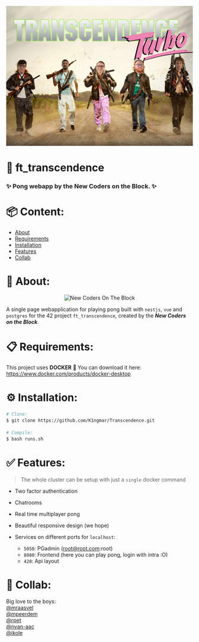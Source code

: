 
<p align="center">
  <img alt="New Coders On The Block" src="./src/img/transcendence turbo.png"/>
</p>

# 🚀 ft_transcendence
### ✨ Pong webapp by the New Coders on the Block. ✨

# 📦 Content:
* [About](#-about)
* [Requirements](#-requirements)
* [Installation](#%EF%B8%8F-installation)
* [Features](#-features)
* [Collab](#-collab)

# 📝 About:
<p align="center">
  <img alt="New Coders On The Block" src="./src/img/new coders.png"/>
</p>

A single page webapplication for playing pong built with `nestjs`, `vue` and `postgres` for the 42 project `ft_transcendence`, created by the ***New Coders on the Block***.

# 📋 Requirements:

This project uses **DOCKER** 🤢 You can download it here:  
https://www.docker.com/products/docker-desktop

# ⚙️ Installation:
```bash
# Clone:
$ git clone https://github.com/K1ngmar/Transcendence.git

# Compile:
$ bash runs.sh
```

# ✅ Features:

> The whole cluster can be setup with just a `single` docker command 

* Two factor authentication

* Chatrooms

* Real time multiplayer pong

* Beautiful responsive design (we hope)

* Services on different ports for `localhost`:
	* `5050`: PGadmin (root@root.com:root)
	* `8080`: Frontend (here you can play pong, login with intra :O)
	* `420`:  Api layout

# 💖 Collab:
Big love to the boys:  
[@mraasvel](https://github.com/mraasvel)  
[@mpeerdem](https://github.com/Maqrkk)  
[@rpet](https://github.com/rpet91)  
[@nvan-aac](https://github.com/vanaacken)  
[@ikole](https://github.com/K1ngmar)  
